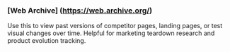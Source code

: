 ### [Web Archive] (https://web.archive.org/)
Use this to view past versions of competitor pages, landing pages, or test visual changes over time. Helpful for marketing teardown research and product evolution tracking.
